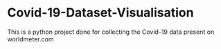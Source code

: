 # Covid-19-Dataset-Visualisation
This is a python project done for collecting the Covid-19 data present on worldmeter.com
